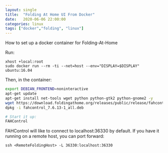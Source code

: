 ```yaml
---
layout: single
title:  "Folding At Home UI From Docker"
date:   2020-06-06 22:00:00
categories: linux
tags: ["docker","folding", "linux"]
---
```


How to set up a docker container for Folding-At-Home

Run:
```shell
xhost +local:root
sudo docker run --rm -ti --net=host --env="DISPLAY=$DISPLAY" ubuntu:16.04
```

Then, in the container:

```bash
export DEBIAN_FRONTEND=noninteractive
apt-get update
apt-get install net-tools wget python python-gtk2 python-gnome2 -y
wget https://download.foldingathome.org/releases/public/release/fahcontrol/debian-stable-64bit/v7.6/fahcontrol_7.6.13-1_all.deb
dpkg -i fahcontrol_7.6.13-1_all.deb

# Start it up:
FAHControl
```

FAHControl will like to connect to localhost:36330 by default. If you have it running on a remote host, you can port forward:

```shell
ssh <RemoteFoldingHost> -L 36330:localhost:36330
```

